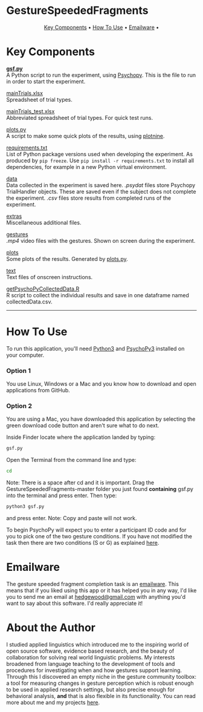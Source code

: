 # GestureSpeededFragments

<p align="center">
  <a href="#key-components">Key Components</a> •
  <a href="#how-to-use">How To Use</a> •
  <a href="#emailware">Emailware</a> •
</p>

# Key Components

[**gsf.py**](gsf.py)  
A Python script to run the experiment, using [Psychopy](https://www.psychopy.org/). This is the file to run in order to start the experiment.

[mainTrials.xlsx](mainTrials.xlsx)  
Spreadsheet of trial types.

[mainTrials_test.xlsx](mainTrials_test.xlsx)  
Abbreviated spreadsheet of trial types. For quick test runs.

[plots.py](plots.py)  
A script to make some quick plots of the results, using [plotnine](https://plotnine.readthedocs.io/en/stable/).

[requirements.txt](requirements.txt)  
List of Python package versions used when developing the experiment. As produced by `pip freeze`. Use `pip install -r requirements.txt` to install all dependencies, for example in a new Python virtual environment.

[data](data)  
Data collected in the experiment is saved here. *.psydat* files store Psychopy TrialHandler objects. These are saved even if the subject does not complete the experiment. *.csv* files store results from completed runs of the experiment.

[extras](extras)  
Miscellaneous additional files.

[gestures](gestures)  
*.mp4* video files with the gestures. Shown on screen during the experiment.

[plots](plots)  
Some plots of the results. Generated by [plots.py](plots.py).

[text](text)  
Text files of onscreen instructions.

[getPsychoPyCollectedData.R](getPsychoPyCollectedData.R)  
R script to collect the individual results and save in one dataframe named collectedData.csv.

---
# How To Use

To run this application, you'll need [Python3](https://www.python.org/downloads/) and [PsychoPy3](https://www.psychopy.org/) installed on your computer.

### Option 1
You use Linux, Windows or a Mac and you know how to download and open applications from GitHub.

### Option 2
You are using a Mac, you have downloaded this application by selecting the green download code button and aren't sure what to do next.

Inside Finder locate where the application landed by typing:
```bash
gsf.py
```
Open the Terminal from the command line and type:
```bash
cd 
```
Note: There is a space after cd and it is important.
Drag the GestureSpeededFragments-master folder you just found **containing** gsf.py into the terminal and press enter.
Then type: 
```bash
python3 gsf.py
```
and press enter.
Note: Copy and paste will not work.

To begin PsychoPy will expect you to enter a participant ID code and for you to pick one of the two gesture conditions. If you have not modified the task then there are two conditions (S or G) as explained [here](https://github.com/natashajanzen/GestureSpeededFragments/projects). 

# Emailware

The gesture speeded fragment completion task is an [emailware](https://en.wiktionary.org/wiki/emailware). This means  that if you liked using this app or it has helped you in any way, I'd like you to send me an email at <hedgewood@gmail.com> with anything you'd want to say about this software. I'd really appreciate it!

# About the Author

I studied applied linguistics which introduced me to the inspiring world of open source software, evidence based research, and the beauty of collaboration for solving real world linguistic problems. My interests broadened from language teaching to the development of tools and procedures for investigating when and how gestures support learning. Through this I discovered an empty niche in the gesture community toolbox: a tool for measuring changes in gesture perception which is robust enough to be used in applied research settings, but also precise enough for behavioral analysis, **and** that is also flexible in its functionality. You can read more about me and my projects [here](https://orcid.org/0000-0002-3696-7999).
